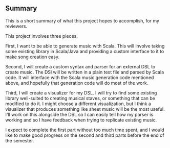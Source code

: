 ## Summary

This is a short summary of what this project hopes to accomplish, for my
reviewers.

This project involves three pieces.

First, I want to be able to generate music with Scala.  This will involve taking
some existing library in Scala/Java and providing a custom interface to it to
make song creation easy.

Second, I will create a custom syntax and parser for an external DSL to create
music.  The DSl will be written in a plain text file and parsed by Scala code.
It will interface with the Scala music generation code mentioned above, and
hopefully that generation code will do most of the work.

Third, I will create a visualizer for my DSL.  I will try to find some existing
library well-suited to creating musical staves, or something that can be
modified to do it.  I might choose a different visualization, but I think a
visualizer that produces something like sheet music will be the most useful.
I'll work on this alongside the DSL so I can easily tell how my parser is
working and so I have feedback when trying to replicate existing music.

I expect to complete the first part without too much time spent, and I would
like to make good progress on the second and third parts before the end of the
semester.

